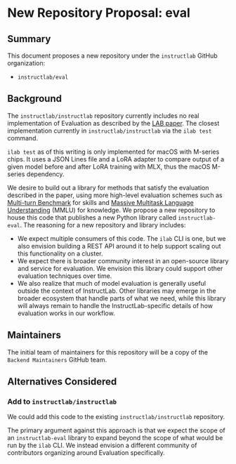 # New Repository Proposal: eval

## Summary

This document proposes a new repository under the `instructlab` GitHub organization:

- `instructlab/eval`

## Background

The `instructlab/instructlab` repository currently includes no real implementation
of Evaluation as described by the [LAB paper](https://arxiv.org/abs/2403.01081). The
closest implementation currently in `instructlab/instructlab` via the `ilab test` command.

`ilab test` as of this writing is only implemented for macOS with M-series chips. It uses
a JSON Lines file and a LoRA adapter to compare output of a given model before and after
LoRA training with MLX, thus the macOS M-series dependency.

We desire to build out a library for methods that satisfy the evaluation described in the
paper, using more high-level evaluation schemes such as
[Multi-turn Benchmark](https://arxiv.org/abs/2306.05685) for skills and
[Massive Multitask Language Understanding](https://arxiv.org/abs/2009.03300) (MMLU) for
knowledge. We propose a new repository to house this code that publishes a new Python
library called `instructlab-eval`. The reasoning for a new repository and library includes:

- We expect multiple consumers of this code. The `ilab` CLI is one, but we also envision
building a REST API around it to help support scaling out this functionality on a cluster.
- We expect there is broader community interest in an open-source library and service for
evaluation. We envision this library could support other evaluation techniques over time.
- We also realize that much of model evaluation is generally useful outside the context of
InstructLab. Other libraries may emerge in the broader ecosystem that handle parts of what
we need, while this library will always remain to handle the InstructLab-specific details
of how evaluation works in our workflow.

## Maintainers

The initial team of maintainers for this repository will be a copy of the
`Backend Maintainers` GitHub team.

## Alternatives Considered

### Add to `instructlab/instructlab`

We could add this code to the existing `instructlab/instructlab` repository.

The primary argument against this approach is that we expect the scope of an
`instructlab-eval` library to expand beyond the scope of what would be run by the
`ilab` CLI. We instead envision a different community of contributors organizing
around Evaluation specifically.
